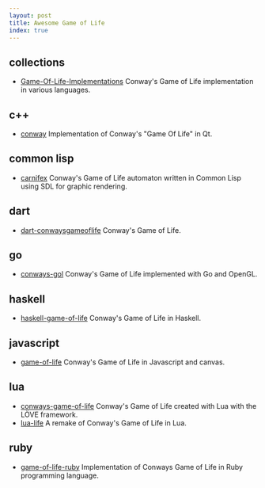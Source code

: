 ```yaml
---
layout: post
title: Awesome Game of Life
index: true
---
```


## collections
* [Game-Of-Life-Implementations](https://github.com/KieranP/Game-Of-Life-Implementations)
Conway's Game of Life implementation in various languages.

## c++
* [conway](https://github.com/tucnak/conway)
Implementation of Conway's "Game Of Life" in Qt.

## common lisp
* [carnifex](https://github.com/iomonad/carnifex)
Conway's Game of Life automaton written in Common Lisp using SDL for graphic rendering.

## dart
* [dart-conwaysgameoflife](https://github.com/daftspaniel/dart-conwaysgameoflife)
Conway's Game of Life.

## go
* [conways-gol](https://github.com/KyleBanks/conways-gol)
Conway's Game of Life implemented with Go and OpenGL.

## haskell
* [haskell-game-of-life](https://github.com/ghulette/haskell-game-of-life)
Conway's Game of Life in Haskell.

## javascript
* [game-of-life](https://github.com/pmav/game-of-life)
Conway's Game of Life in Javascript and canvas.

## lua
* [conways-game-of-life](https://github.com/gleb-kosteiko/conways-game-of-life)
Conway's Game of Life created with Lua with the LÖVE framework.
* [lua-life](https://github.com/fralonra/lua-life)
A remake of Conway's Game of Life in Lua.

## ruby
* [game-of-life-ruby](https://github.com/ofcan/game-of-life-ruby)
Implementation of Conways Game of Life in Ruby programming language.